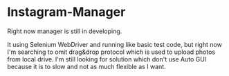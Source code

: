 # Instagram-Manager

Right now manager is still in developing.

It using Selenium WebDriver and running like basic test code, but right now I'm searching to omit drag&drop protocol which is used to upload photos from local drive. I'm still looking for solution which don't use Auto GUI because it is to slow and not as much flexible as I want.  
